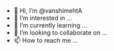 - 👋 Hi, I’m @vanshimehtA
- 👀 I’m interested in ...
- 🌱 I’m currently learning ...
- 💞️ I’m looking to collaborate on ...
- 📫 How to reach me ...

<!---
vanshimehtA/vanshimehtA is a ✨ special ✨ repository because its `README.md` (this file) appears on your GitHub profile.
You can click the Preview link to take a look at your changes.
--->
